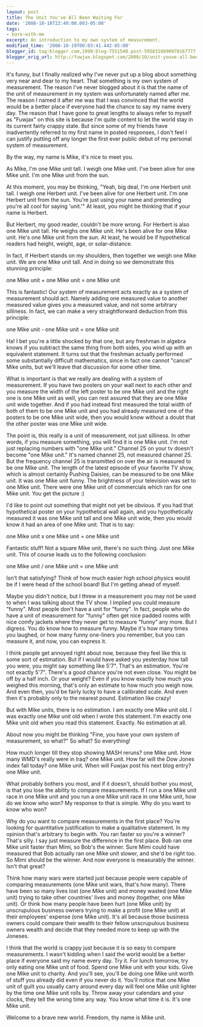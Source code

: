 ```yaml
---
layout: post
title: The Unit You've All Been Waiting For
date: '2008-10-18T22:40:00.003-05:00'
tags:
- bare-with-me
excerpt: An introduction to my own system of measurement.
modified_time: '2008-10-19T00:03:41.442-05:00'
blogger_id: tag:blogger.com,1999:blog-7551548.post-5958318890970167777
blogger_orig_url: http://fuwjax.blogspot.com/2008/10/unit-youve-all-been-waiting-for.html
---
```


It's funny, but I finally realized why I've never put up a blog about something very near and dear to my heart. That something is my own system of measurement. The reason I've never blogged about it is that the name of the unit of measurement in my system was unfortunately named after me. The reason I named it after me was that I was convinced that the world would be a better place if everyone had the chance to say my name every day. The reason that I have gone to great lengths to always refer to myself as "Fuwjax" on this site is because I'm quite content to let the world stay in its current fairly crappy state. But since some of my friends have inadvertently referred to my first name in posted responses, I don't feel I can justify putting off any longer the first ever public debut of my personal system of measurement.

By the way, my name is Mike, it's nice to meet you.

As Mike, I'm one Mike unit tall. I weigh one Mike unit. I've been alive for one Mike unit. I'm one Mike unit from the sun.

At this moment, you may be thinking, "Yeah, big deal, I'm one Herbert unit tall. I weigh one Herbert unit. I've been alive for one Herbert unit. I'm one Herbert unit from the sun. You're just using your name and pretending you're all cool for saying 'unit.'" At least, you might be thinking that if your name is Herbert.

But Herbert, my good reader, couldn't be more wrong. For Herbert is also one Mike unit tall. He weighs one Mike unit. He's been alive for one Mike unit. He's one Mike unit from the sun. At least, he would be if hypothetical readers had height, weight, age, or solar-distance.

In fact, if Herbert stands on my shoulders, then together we weigh one Mike unit. We are one Mike unit tall. And in doing so we demonstrate this stunning principle:

one Mike unit + one Mike unit = one Mike unit

This is fantastic! Our system of measurement acts exactly as a system of measurement should act. Namely adding one measured value to another measured value gives you a measured value, and not some arbitrary silliness. In fact, we can make a very straightforward deduction from this principle:

one Mike unit - one Mike unit = one Mike unit

Ha! I bet you're a little shocked by that one, but any freshman in algebra knows if you subtract the same thing from both sides, you wind up with an equivalent statement. It turns out that the freshman actually performed some substantially difficult mathematics, since in fact one cannot "cancel" Mike units, but we'll leave that discussion for some other time.

What is important is that we really are dealing with a system of measurement. If you have two posters on your wall next to each other and you measure the width of the left poster to be one Mike unit and the right one is one Mike unit as well, you can rest assured that they are one Mike unit wide together. And if you had instead first measured the total width of both of them to be one Mike unit and you had already measured one of the posters to be one Mike unit wide, then you would know without a doubt that the other poster was one Mike unit wide.

The point is, this really is a unit of measurement, not just silliness. In other words, if you measure something, you will find it is one Mike unit. I'm not just replacing numbers with "one Mike unit." Channel 25 on your tv doesn't become "one Mike unit." It's named channel 25, not measured channel 25. But the frequency channel 25 is transmitted on over the air is measured to be one Mike unit. The length of the latest episode of your favorite TV show, which is almost certainly Pushing Daisies, can be measured to be one Mike unit. It was one Mike unit funny. The brightness of your television was set to one Mike unit. There were one Mike unit of commercials which ran for one Mike unit. You get the picture :)

I'd like to point out something that might not yet be obvious. If you had that hypothetical poster on your hypothetical wall again, and you hypothetically measured it was one Mike unit tall and one Mike unit wide, then you would know it had an area of one Mike unit. That is to say:

one Mike unit x one Mike unit = one Mike unit

Fantastic stuff! Not a square Mike unit, there's no such thing. Just one Mike unit. This of course leads us to the following conclusion:

one Mike unit / one Mike unit = one Mike unit

Isn't that satisfying? Think of how much easier high school physics would be if I were head of the school board! But I'm getting ahead of myself.

Maybe you didn't notice, but I threw in a measurement you may not be used to when I was talking about the TV show. I implied you could measure "funny". Most people don't have a unit for "funny". In fact, people who do have a unit of measurement for "funny" often get nice padded rooms with nice comfy jackets where they never get to measure "funny" any more. But I digress. You do know how to measure funny. Maybe it's how many times you laughed, or how many funny one-liners you remember, but you can measure it, and now, you can express it.

I think people get annoyed right about now, because they feel like this is some sort of estimation. But if I would have asked you yesterday how tall you were, you might say something like 5'7". That's an estimation. You're not exactly 5'7". There's a good chance you're not even close. You might be off by a half inch. Or your weight? Even if you know exactly how much you weighed this morning, that's only an estimate to how much you weigh now. And even then, you'd be fairly lucky to have a calibrated scale. And even then it's probably only to the nearest pound. Estimation like crazy!

But with Mike units, there is no estimation. I am exactly one Mike unit old. I was exactly one Mike unit old when I wrote this statement. I'm exactly one Mike unit old when you read this statement. Exactly. No estimation at all.

About now you might be thinking "Fine, you have your own system of measurement, so what?" So what? So everything!

How much longer till they stop showing MASH reruns? one Mike unit. How many WMD's really were in Iraq? one Mike unit. How far will the Dow Jones index fall today? one Mike unit. When will Fuwjax post his next blog entry? one Mike unit.

What probably bothers you most, and if it doesn't, should bother you most, is that you lose the ability to compare measurements. If I run a one Mike unit race in one Mike unit and you run a one Mike unit race in one Mike unit, how do we know who won? My response to that is simple. Why do you want to know who won?

Why do you want to compare measurements in the first place? You're looking for quantitative justification to make a qualitative statement. In my opinion that's arbitrary to begin with. You ran faster so you're a winner? That's silly. I say just measure the difference in the first place. Bob ran one Mike unit faster than Mimi, so Bob's the winner. Sure Mimi could have measured that Bob actually ran one Mike unit slower, and she'd be right too. So Mimi should be the winner. And now everyone is measurably the winner. Isn't that great?

Think how many wars were started just because people were capable of comparing measurements (one Mike unit wars, that's how many). There have been so many lives lost (one Mike unit) and money wasted (one Mike unit) trying to take other countries' lives and money (together, one Mike unit). Or think how many people have been hurt (one Mike unit) by unscrupulous business owners trying to make a profit (one Mike unit) at their employees' expense (one Mike unit). It's all because those business owners could compare their wealth to their fellow unscrupulous business owners wealth and decide that they needed more to keep up with the Joneses.

I think that the world is crappy just because it is so easy to compare measurements. I wasn't kidding when I said the world would be a better place if everyone said my name every day. Try it. For lunch tomorrow, try only eating one Mike unit of food. Spend one Mike unit with your kids. Give one Mike unit to charity. And you'll see, you'll be doing one Mike unit worth of stuff you already did even if you never do it. You'll notice that one Mike unit of guilt you usually carry around every day will feel one Mike unit lighter by the time one Mike unit rolls by. Throw away your calendars and your clocks, they tell the wrong time any way. You know what time it is. It's one Mike unit.

Welcome to a brave new world. Freedom, thy name is Mike unit.